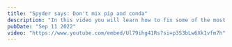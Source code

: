 ```yaml
---
title: "Spyder says: Don't mix pip and conda"
description: "In this video you will learn how to fix some of the most common issues you can run into with Spyder, when you mix pip, Conda-Forge and Anaconda for package installation."
pubDate: "Sep 11 2022"
video: "https://www.youtube.com/embed/Ul79ihg41Rs?si=p3S3bLw6Xk1vfm7h" 
---
```

